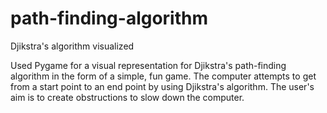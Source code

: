 # path-finding-algorithm
Djikstra's algorithm visualized

Used Pygame for a visual representation for Djikstra's path-finding algorithm in the form of a simple, fun game. 
The computer attempts to get from a start point to an end point by using Djikstra's algorithm. The user's aim 
is to create obstructions to slow down the computer. 
